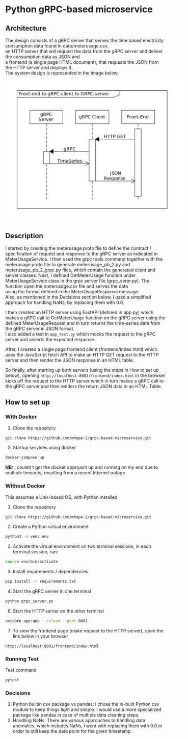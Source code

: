 # Python gRPC-based microservice

## Architecture  
The design consists of a gRPC server that serves the time based electricity consumption data found in data/meterusage.csv,  
an HTTP server that will request the data from the gRPC server and deliver the consumption data as JSON and  
a frontend (a single page HTML document), that requests the JSON from the HTTP server and displays it.  
The system design is represented in the image below:

<p style="width: 40em; align-items: center">
  <img src="imgs/architecture.png" alt="Flow Chart" />
</p>

## Description
I started by creating the meterusage.proto file to define the contract / specification of request and response to the gRPC server as indicated in MeterUsageService. I then used the grpc tools command together with the meterusage.proto file to generate
meterusage_pb_2.py and meterusage_pb_2_grpc.py files, which contain the generated client and server classes. Next, I defined GetMeterUsage function under MeterUsageService class in the grpc server file (grpc_serer.py). The function open the meterusage.csv file and serves the data   
using the format defined in the MeterUsageResponse message.  
Also, as mentioned in the Decisions section below, I used a simplified approach for handling NaNs; by replacing them with 0.0.
<br>

I then created an HTTP server using FastAPI (defined in app.py) which makes a gRPC call to GetMeterUsage function on the gRPC server using the defined MeterUsageRequest and in turn returns the time-series data from the gRPC server in JSON format.  
I also added a test in `app_test.py` which mocks the request to the gRPC server and asserts the expected response.
<br>

After, I created a single page frontend client (frontend/index.html) which uses the JavaScript fetch API to make an HTTP GET request to the HTTP server and then render the JSON response in an HTML table.<br>

So finally, after starting up both servers (using the steps in How to set up below), opening `http://localhost:8081/frontend/index.html` in the browser kicks off the request to the HTTP server which in turn makes a gRPC call to the gRPC server and then renders the return JSON data in an HTML Table.


## How to set up

### With Docker
1. Clone the repository
```bash
git clone https://github.com/mhope-2/grpc-based-microservice.git
```
2. Startup services using docker
```bash
docker-compose up 
``` 

**NB:** I couldn't get the docker approach up and running on my end due to multiple timeouts, resulting from a recent Internet outage

### Without Docker
This assumes a Unix-based OS, with Python installed

1. Clone the repository
```bash
git clone https://github.com/mhope-2/grpc-based-microservice.git
```
2. Create a Python virtual environment
```bash
python3 -m venv env
```
2. Activate the virtual environment on two terminal sessions, in each terminal session, run:
```bash
source env/bin/activate
```
3. Install requirements / dependencies
```bash
pip install -r requirements.txt
```
4. Start the gRPC server in one terminal
```bash
python grpc_server.py
```
6. Start the HTTP server on the other terminal
```bash
uvicorn app:app --reload --port 8081
```
7. To view the frontend page (make request to the HTTP server), open the link below in your browser
```angular2html
http://localhost:8081/frontend/index.html
```

### Running Test
Test command
```bash
pytest
```

### Decisions
1. Python builtin csv package vs pandas: I chose the in-built Python csv module to keep things light and simple. I would use a more specialized package like pandas in case of multiple data cleaning steps.
2. Handling NaNs: There are various approaches to handling data anomalies, which includes NaNs, I went with replacing them with 0.0 in order to still keep the data point for the given timestamp.
